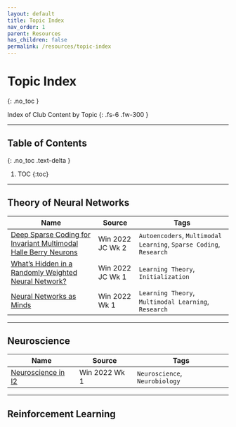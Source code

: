 ```yaml
---
layout: default
title: Topic Index
nav_order: 1
parent: Resources
has_children: false
permalink: /resources/topic-index
---
```


# Topic Index
{: .no_toc }

Index of Club Content by Topic
{: .fs-6 .fw-300 }

---

## Table of Contents
{: .no_toc .text-delta }

1. TOC
{:toc}

---

## Theory of Neural Networks

| Name | Source | Tags |
| --- | --- | --- |
| [Deep Sparse Coding for Invariant Multimodal Halle Berry Neurons](https://interactive-intelligence.github.io/jc/win2022/meeting-2#deep-sparse-coding-for-invariant-multimodal-halle-berry-neurons) | Win 2022 JC Wk 2 | `Autoencoders`, `Multimodal Learning`, `Sparse Coding`, `Research` |
| [What’s Hidden in a Randomly Weighted Neural Network?](https://interactive-intelligence.github.io/jc/win2022/meeting-1#whats-hidden-in-a-randomly-weighted-neural-network) | Win 2022 JC Wk 1 | `Learning Theory`, `Initialization` |
| [Neural Networks as Minds](https://interactive-intelligence.github.io/meetings/win2022/meeting-1#neural-networks-as-minds) | Win 2022 Wk 1 | `Learning Theory`, `Multimodal Learning`, `Research` |

---

## Neuroscience

| Name | Source | Tags |
| --- | --- | --- |
| [Neuroscience in I2](https://interactive-intelligence.github.io/meetings/win2022/meeting-1#neuroscience-in-i2) | Win 2022 Wk 1 | `Neuroscience`, `Neurobiology` |

---

## Reinforcement Learning























